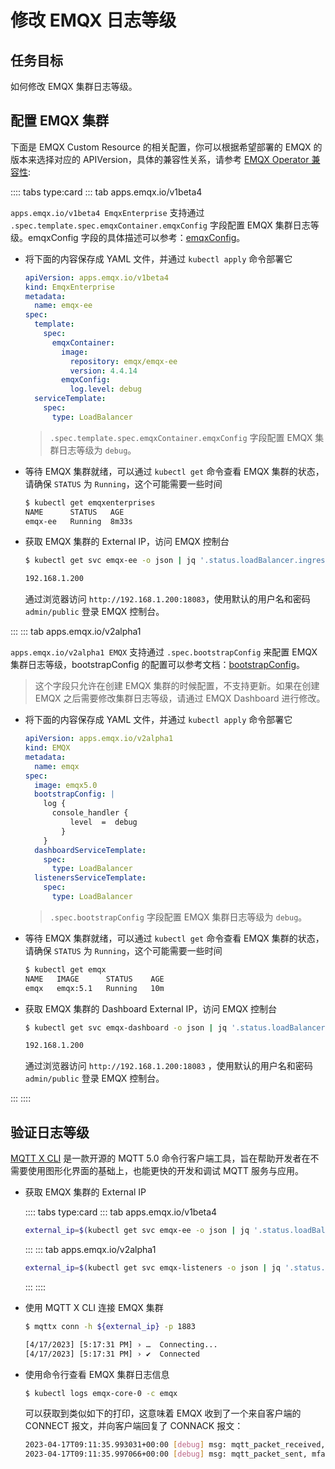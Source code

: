 # 修改 EMQX 日志等级

## 任务目标

如何修改 EMQX 集群日志等级。

## 配置 EMQX 集群

下面是 EMQX Custom Resource 的相关配置，你可以根据希望部署的 EMQX 的版本来选择对应的 APIVersion，具体的兼容性关系，请参考 [EMQX Operator 兼容性](../index.md):

:::: tabs type:card
::: tab apps.emqx.io/v1beta4

`apps.emqx.io/v1beta4 EmqxEnterprise` 支持通过 `.spec.template.spec.emqxContainer.emqxConfig` 字段配置 EMQX 集群日志等级。emqxConfig 字段的具体描述可以参考：[emqxConfig](../reference/v1beta4-reference.md#emqxtemplatespec)。

+ 将下面的内容保存成 YAML 文件，并通过 `kubectl apply` 命令部署它

  ```yaml
  apiVersion: apps.emqx.io/v1beta4
  kind: EmqxEnterprise
  metadata:
    name: emqx-ee
  spec:
    template:
      spec:
        emqxContainer:
          image:
            repository: emqx/emqx-ee
            version: 4.4.14
          emqxConfig:
            log.level: debug
    serviceTemplate:
      spec:
        type: LoadBalancer
  ```

  > `.spec.template.spec.emqxContainer.emqxConfig` 字段配置 EMQX 集群日志等级为 `debug`。

+ 等待 EMQX 集群就绪，可以通过 `kubectl get` 命令查看 EMQX 集群的状态，请确保 `STATUS` 为 `Running`，这个可能需要一些时间

  ```bash
  $ kubectl get emqxenterprises
  NAME      STATUS   AGE
  emqx-ee   Running  8m33s
  ```

+ 获取 EMQX 集群的 External IP，访问 EMQX 控制台

  ```bash
  $ kubectl get svc emqx-ee -o json | jq '.status.loadBalancer.ingress[0].ip'

  192.168.1.200
  ```

  通过浏览器访问 `http://192.168.1.200:18083`，使用默认的用户名和密码 `admin/public` 登录 EMQX 控制台。

:::
::: tab apps.emqx.io/v2alpha1

`apps.emqx.io/v2alpha1 EMQX` 支持通过 `.spec.bootstrapConfig` 来配置 EMQX 集群日志等级，bootstrapConfig 的配置可以参考文档：[bootstrapConfig](https://www.emqx.io/docs/zh/v5.0/admin/cfg.html)。

> 这个字段只允许在创建 EMQX 集群的时候配置，不支持更新。如果在创建 EMQX 之后需要修改集群日志等级，请通过 EMQX Dashboard 进行修改。

+ 将下面的内容保存成 YAML 文件，并通过 `kubectl apply` 命令部署它

  ```yaml
  apiVersion: apps.emqx.io/v2alpha1
  kind: EMQX
  metadata:
    name: emqx
  spec:
    image: emqx5.0
    bootstrapConfig: |
      log {
        console_handler {
            level  =  debug
          }
      }
    dashboardServiceTemplate:
      spec:
        type: LoadBalancer
    listenersServiceTemplate:
      spec:
        type: LoadBalancer
  ```

  > `.spec.bootstrapConfig` 字段配置 EMQX 集群日志等级为 `debug`。

+ 等待 EMQX 集群就绪，可以通过 `kubectl get` 命令查看 EMQX 集群的状态，请确保 `STATUS` 为 `Running`，这个可能需要一些时间

  ```bash
  $ kubectl get emqx
  NAME   IMAGE      STATUS    AGE
  emqx   emqx:5.1   Running   10m
  ```

+ 获取 EMQX 集群的 Dashboard External IP，访问 EMQX 控制台

  ```bash
  $ kubectl get svc emqx-dashboard -o json | jq '.status.loadBalancer.ingress[0].ip'

  192.168.1.200
  ```

  通过浏览器访问 `http://192.168.1.200:18083` ，使用默认的用户名和密码 `admin/public` 登录 EMQX 控制台。

:::
::::

## 验证日志等级

[MQTT X CLI](https://mqttx.app/zh/cli) 是一款开源的 MQTT 5.0 命令行客户端工具，旨在帮助开发者在不需要使用图形化界面的基础上，也能更快的开发和调试 MQTT 服务与应用。

+ 获取 EMQX 集群的 External IP

  :::: tabs type:card
  ::: tab apps.emqx.io/v1beta4

  ```bash
  external_ip=$(kubectl get svc emqx-ee -o json | jq '.status.loadBalancer.ingress[0].ip')
  ```
  :::
  ::: tab apps.emqx.io/v2alpha1

  ```bash
  external_ip=$(kubectl get svc emqx-listeners -o json | jq '.status.loadBalancer.ingress[0].ip')
  ```
  :::
  ::::

+ 使用 MQTT X CLI 连接 EMQX 集群

  ```bash
  $ mqttx conn -h ${external_ip} -p 1883

  [4/17/2023] [5:17:31 PM] › …  Connecting...
  [4/17/2023] [5:17:31 PM] › ✔  Connected
  ```

+ 使用命令行查看 EMQX 集群日志信息

  ```bash
  $ kubectl logs emqx-core-0 -c emqx
  ```

  可以获取到类似如下的打印，这意味着 EMQX 收到了一个来自客户端的 CONNECT 报文，并向客户端回复了 CONNACK 报文：

  ```bash
  2023-04-17T09:11:35.993031+00:00 [debug] msg: mqtt_packet_received, mfa: emqx_channel:handle_in/2, line: 360, peername: 218.190.230.144:59457, clientid: mqttx_322680d9, packet: CONNECT(Q0, R0, D0, ClientId=mqttx_322680d9, ProtoName=MQTT, ProtoVsn=5, CleanStart=true, KeepAlive=30, Username=undefined, Password=), tag: MQTT
  2023-04-17T09:11:35.997066+00:00 [debug] msg: mqtt_packet_sent, mfa: emqx_connection:serialize_and_inc_stats_fun/1, line: 872, peername: 218.190.230.144:59457, clientid: mqttx_322680d9, packet: CONNACK(Q0, R0, D0, AckFlags=0, ReasonCode=0), tag: MQTT
  ```


